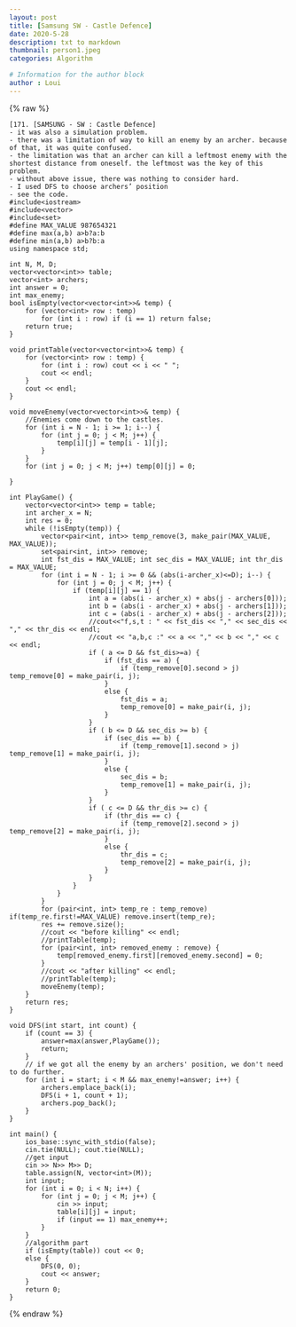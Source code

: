 ```yaml
---
layout: post
title: [Samsung SW - Castle Defence]
date: 2020-5-28
description: txt to markdown
thumbnail: person1.jpeg
categories: Algorithm

# Information for the author block
author : Loui
---
```


{% raw %}

	﻿[171. [SAMSUNG - SW : Castle Defence]
	- it was also a simulation problem.
	- there was a limitation of way to kill an enemy by an archer. because of that, it was quite confused.
	- the limitation was that an archer can kill a leftmost enemy with the shortest distance from oneself. the leftmost was the key of this problem.
	- without above issue, there was nothing to consider hard.
	- I used DFS to choose archers’ position
	- see the code.
	#include<iostream>
	#include<vector>
	#include<set>
	#define MAX_VALUE 987654321
	#define max(a,b) a>b?a:b
	#define min(a,b) a>b?b:a
	using namespace std;
	
	int N, M, D;
	vector<vector<int>> table;
	vector<int> archers;
	int answer = 0;
	int max_enemy;
	bool isEmpty(vector<vector<int>>& temp) {
		for (vector<int> row : temp)
			for (int i : row) if (i == 1) return false;
		return true;
	}
	
	void printTable(vector<vector<int>>& temp) {
		for (vector<int> row : temp) {
			for (int i : row) cout << i << " ";
			cout << endl;
		}
		cout << endl;
	}
	
	void moveEnemy(vector<vector<int>>& temp) {
		//Enemies come down to the castles.
		for (int i = N - 1; i >= 1; i--) {
			for (int j = 0; j < M; j++) {
				temp[i][j] = temp[i - 1][j];
			}
		}
		for (int j = 0; j < M; j++) temp[0][j] = 0;
	
	}
	
	int PlayGame() {
		vector<vector<int>> temp = table;
		int archer_x = N;
		int res = 0;
		while (!isEmpty(temp)) {
			vector<pair<int, int>> temp_remove(3, make_pair(MAX_VALUE, MAX_VALUE));
			set<pair<int, int>> remove;
			int fst_dis = MAX_VALUE; int sec_dis = MAX_VALUE; int thr_dis = MAX_VALUE;
			for (int i = N - 1; i >= 0 && (abs(i-archer_x)<=D); i--) {
				for (int j = 0; j < M; j++) {
					if (temp[i][j] == 1) {
						int a = (abs(i - archer_x) + abs(j - archers[0])); 
						int b = (abs(i - archer_x) + abs(j - archers[1])); 
						int c = (abs(i - archer_x) + abs(j - archers[2]));
						//cout<<"f,s,t : " << fst_dis << "," << sec_dis << "," << thr_dis << endl;
						//cout << "a,b,c :" << a << "," << b << "," << c << endl;
						if ( a <= D && fst_dis>=a) {
							if (fst_dis == a) {
								if (temp_remove[0].second > j) temp_remove[0] = make_pair(i, j);
							}
							else {
								fst_dis = a;
								temp_remove[0] = make_pair(i, j);
							}
						}
						if ( b <= D && sec_dis >= b) {
							if (sec_dis == b) {
								if (temp_remove[1].second > j) temp_remove[1] = make_pair(i, j);
							}
							else {
								sec_dis = b;
								temp_remove[1] = make_pair(i, j);
							}
						}
						if ( c <= D && thr_dis >= c) {
							if (thr_dis == c) {
								if (temp_remove[2].second > j) temp_remove[2] = make_pair(i, j);
							}
							else {
								thr_dis = c;
								temp_remove[2] = make_pair(i, j);
							}
						}
					}
				}
			}
			for (pair<int, int> temp_re : temp_remove) if(temp_re.first!=MAX_VALUE) remove.insert(temp_re);
			res += remove.size();
			//cout << "before killing" << endl;
			//printTable(temp);
			for (pair<int, int> removed_enemy : remove) {
				temp[removed_enemy.first][removed_enemy.second] = 0;
			}
			//cout << "after killing" << endl;
			//printTable(temp);
			moveEnemy(temp);
		}
		return res;
	}
	
	void DFS(int start, int count) {
		if (count == 3) {
			answer=max(answer,PlayGame());
			return;
		}
		// if we got all the enemy by an archers' position, we don't need to do further.
		for (int i = start; i < M && max_enemy!=answer; i++) {
			archers.emplace_back(i);
			DFS(i + 1, count + 1);
			archers.pop_back();
		}
	}
	
	int main() {
		ios_base::sync_with_stdio(false);
		cin.tie(NULL); cout.tie(NULL);
		//get input
		cin >> N>> M>> D;	
		table.assign(N, vector<int>(M));
		int input;
		for (int i = 0; i < N; i++) {
			for (int j = 0; j < M; j++) {
				cin >> input;
				table[i][j] = input;
				if (input == 1) max_enemy++;
			}
		}
		//algorithm part
		if (isEmpty(table)) cout << 0;
		else {
			DFS(0, 0);
			cout << answer;
		}
		return 0;
	}
	
	
	
{% endraw %}
